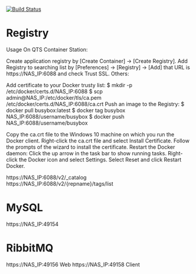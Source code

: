 [![Build Status](https://travis-ci.com/FewBox/FewBox.Service.Auth.svg?branch=master)](https://travis-ci.com/FewBox/FewBox.Service.Auth)


# Registry
Usage
On QTS Container Station:

Create application registry by [Create Container] → [Create Registry].
Add Registry to searching list by [Preferences] → [Registry] → [Add] that URL is https://NAS_IP:6088 and check Trust SSL.
Others:

Add certificate to your Docker trusty list:
$ mkdir -p /etc/docker/certs.d/NAS_IP:6088
$ scp admin@NAS_IP:/etc/docker/tls/ca.pem /etc/docker/certs.d/NAS_IP:6088/ca.crt
Push an image to the Registry:
$ docker pull busybox:latest
$ docker tag busybox NAS_IP:6088/username/busybox
$ docker push NAS_IP:6088/username/busybox

Copy the ca.crt file to the Windows 10 machine on which you run the Docker client.
Right-click the ca.crt file and select Install Certificate.
Follow the prompts of the wizard to install the certificate.
Restart the Docker daemon:
    Click the up arrow in the task bar to show running tasks.
    Right-click the Docker icon and select Settings.
    Select Reset and click Restart Docker.

https://NAS_IP:6088/v2/_catalog
https://NAS_IP:6088/v2/{repname}/tags/list

# MySQL
https://NAS_IP:49154

# RibbitMQ
https://NAS_IP:49156 Web
https://NAS_IP:49158 Client
